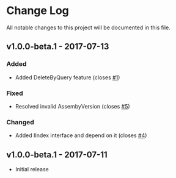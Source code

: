 # Change Log
All notable changes to this project will be documented in this file.

## v1.0.0-beta.1 - 2017-07-13
### Added
- Added DeleteByQuery feature (closes [#1](https://github.com/fulls1z3/elasticizer/issue/1))

### Fixed
- Resolved invalid AssembyVersion (closes [#5](https://github.com/fulls1z3/elasticizer/issue/5))

### Changed
- Added IIndex interface and depend on it (closes [#4](https://github.com/fulls1z3/elasticizer/issue/4))

## v1.0.0-beta.1 - 2017-07-11
- Initial release
